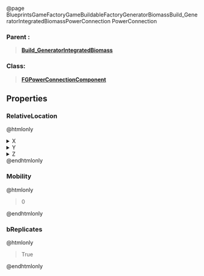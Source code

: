 @page BlueprintsGameFactoryGameBuildableFactoryGeneratorBiomassBuild_GeneratorIntegratedBiomassPowerConnection PowerConnection
### Parent :
<b><a href="_blueprints_game_factory_game_buildable_factory_generator_biomass_build__generator_integrated_biomass.html"><blockquote>Build_GeneratorIntegratedBiomass</blockquote></a></b>
### Class:
<b><a href="_class_script_f_g_power_connection_component.html"><blockquote>FGPowerConnectionComponent</blockquote></a></b>
## Properties
### RelativeLocation
@htmlonly
<details>
 <summary>X</summary>
<blockquote>-34.84942626953125</blockquote>
</details>
<details>
 <summary>Y</summary>
<blockquote>-75.46572875976562</blockquote>
</details>
<details>
 <summary>Z</summary>
<blockquote>375</blockquote>
</details>
@endhtmlonly

### Mobility
@htmlonly
<blockquote>0</blockquote>
@endhtmlonly

### bReplicates
@htmlonly
<blockquote>True</blockquote>
@endhtmlonly

